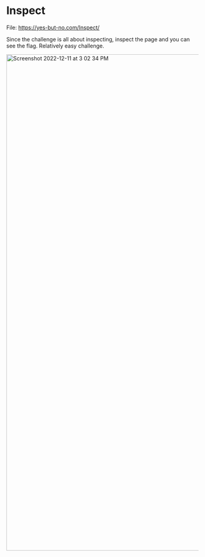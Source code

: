 # Inspect

File: https://yes-but-no.com/Inspect/

Since the challenge is all about inspecting, inspect the page and you can see the flag. Relatively easy challenge.

<img width="1303" alt="Screenshot 2022-12-11 at 3 02 34 PM" src="https://user-images.githubusercontent.com/77960307/206890658-6ed11c63-4071-478c-ad4c-bd977cd2fa29.png">

